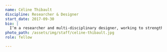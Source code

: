```yaml
---
name: Céline Thibault
discipline: Researcher & Designer
start_date: 2017-09-30
bio: |
  I’m a researcher and multi-disciplinary designer, working to strengthen communities and accessibility in Austin, Texas. Titles can't sum up who a person is, but I've held a few positions that shape my perspectives & curiosities: interaction designer, researcher, visual director, business owner, manager, waitress. After working with some pretty inspiring companies, I attended the Austin Center for Design to learn how to apply my experience to bigger social & environmental challenges.
photo_path: /assets/img/staff/celine-thibault.jpg
role: fellow

---
```

